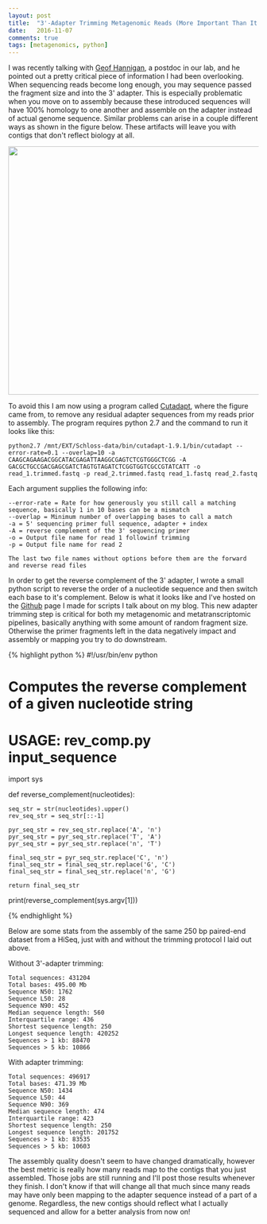 ```yaml
---
layout: post
title:  "3'-Adapter Trimming Metagenomic Reads (More Important Than It Sounds)"
date:   2016-11-07
comments: true
tags: [metagenomics, python]
---
```



I was recently talking with [Geof Hannigan](http://microbiology.github.io/index.html), a postdoc in our lab, and he pointed out a pretty critical 
piece of information I had been overlooking.  When sequencing reads become long enough, you may sequence passed the fragment size and into the 3' adapter.  This 
is especially problematic when you move on to assembly because these introduced sequences will have 100% homology to one another and assemble on the adapter
 instead of actual genome sequence.  Similar problems can arise in a couple different ways as shown in the figure below. These artifacts will leave you with 
 contigs that don't reflect biology at all.  

<div style="text-align:center"><img src ="http://mjenior.github.io/images/cutadapt_fig.tiff" width="800" height="500" /></div>

To avoid this I am now using a program called [Cutadapt](http://journal.embnet.org/index.php/embnetjournal/article/view/200/479), where the figure came from, 
to remove any residual adapter sequences from my reads prior to assembly.  The program requires python 2.7 and the command to run it looks like this:


	python2.7 /mnt/EXT/Schloss-data/bin/cutadapt-1.9.1/bin/cutadapt --error-rate=0.1 --overlap=10 -a CAAGCAGAAGACGGCATACGAGATTAAGGCGAGTCTCGTGGGCTCGG -A GACGCTGCCGACGAGCGATCTAGTGTAGATCTCGGTGGTCGCCGTATCATT -o read_1.trimmed.fastq -p read_2.trimmed.fastq read_1.fastq read_2.fastq


Each argument supplies the following info:

	--error-rate = Rate for how generously you still call a matching sequence, basically 1 in 10 bases can be a mismatch
	--overlap = Minimum number of overlapping bases to call a match
	-a = 5' sequencing primer full sequence, adapter + index
	-A = reverse complement of the 3' sequencing primer 
	-o = Output file name for read 1 followinf trimming
	-p = Output file name for read 2
	
	The last two file names without options before them are the forward and reverse read files


In order to get the reverse complement of the 3' adapter, I wrote a small python script to reverse the order of a nucleotide sequence and then switch 
each base to it's complement.  Below is what it looks like and I've hosted on the [Github](https://github.com/mjenior/Blog_scripts) page I made for scripts I talk 
about on my blog.  This new adapter trimming step is critical for both my metagenomic and metatranscriptomic pipelines, basically anything with some amount of 
random fragment size.  Otherwise the primer fragments left in the data negatively impact and assembly or mapping you try to do downstream.


{% highlight python %}
#!/usr/bin/env python

# Computes the reverse complement of a given nucleotide string
# USAGE: rev_comp.py input_sequence


import sys

def reverse_complement(nucleotides):

	seq_str = str(nucleotides).upper()
	rev_seq_str = seq_str[::-1]

	pyr_seq_str = rev_seq_str.replace('A', 'n')
	pyr_seq_str = pyr_seq_str.replace('T', 'A')
	pyr_seq_str = pyr_seq_str.replace('n', 'T')

	final_seq_str = pyr_seq_str.replace('C', 'n')
	final_seq_str = final_seq_str.replace('G', 'C')
	final_seq_str = final_seq_str.replace('n', 'G')

	return final_seq_str


print(reverse_complement(sys.argv[1]))

{% endhighlight %}


Below are some stats from the assembly of the same 250 bp paired-end dataset from a HiSeq, just with and without the trimming protocol I laid out above.

Without 3'-adapter trimming:

	Total sequences: 431204
	Total bases: 495.00 Mb
	Sequence N50: 1762
	Sequence L50: 28
	Sequence N90: 452
	Median sequence length: 560
	Interquartile range: 436
	Shortest sequence length: 250
	Longest sequence length: 420252
	Sequences > 1 kb: 88470
	Sequences > 5 kb: 10866


With adapter trimming:

	Total sequences: 496917
	Total bases: 471.39 Mb
	Sequence N50: 1434
	Sequence L50: 44
	Sequence N90: 369
	Median sequence length: 474
	Interquartile range: 423
	Shortest sequence length: 250
	Longest sequence length: 201752
	Sequences > 1 kb: 83535
	Sequences > 5 kb: 10603


The assembly quality doesn't seem to have changed dramatically, however the best metric is really how many reads map to the contigs that 
you just assembled.  Those jobs are still running and I'll post those results whenever they finish.  I don't know if that will change all 
that much since many reads may have only been mapping to the adapter sequence instead of a part of a genome.  Regardless, the new contigs 
should reflect what I actually sequenced and allow for a better analysis from now on!

